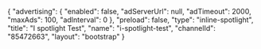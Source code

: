 {
    "advertising": {
        "enabled": false,
        "adServerUrl": null,
        "adTimeout": 2000,
        "maxAds": 100,
        "adInterval": 0
    },
    "preload": false,
    "type": "inline-spotlight",
    "title": "I spotlight Test",
    "name": "i-spotlight-test",
    "channelId": "85472663",
    "layout": "bootstrap"
}